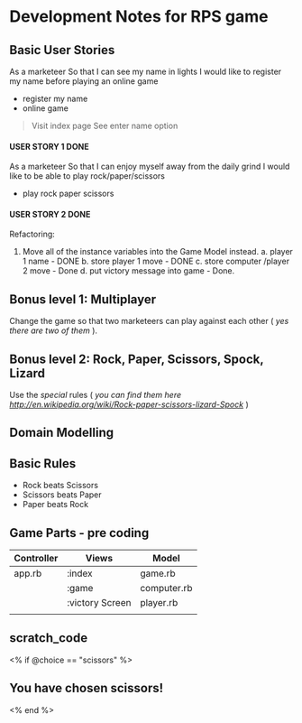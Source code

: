 # Development Notes for RPS game

## Basic User Stories

As a marketeer
So that I can see my name in lights
I would like to register my name before playing an online game
- register my name
- online game

>Visit index page
>See enter name option

#### USER STORY 1 DONE

As a marketeer
So that I can enjoy myself away from the daily grind
I would like to be able to play rock/paper/scissors
- play rock paper scissors  

#### USER STORY 2 DONE

Refactoring:
 1. Move all of the instance variables into the Game Model instead.
   a. player 1 name - DONE
   b. store player 1 move - DONE
   c. store computer /player 2 move - Done
   d. put victory message into game - Done.



## Bonus level 1: Multiplayer

Change the game so that two marketeers can play against each other ( _yes there are two of them_ ).

## Bonus level 2: Rock, Paper, Scissors, Spock, Lizard

Use the _special_ rules ( _you can find them here http://en.wikipedia.org/wiki/Rock-paper-scissors-lizard-Spock_ )

## Domain Modelling


## Basic Rules

- Rock beats Scissors
- Scissors beats Paper
- Paper beats Rock

## Game Parts - pre coding

| **Controller** | **Views** | **Model** |
| ---- | ---- | ---- |
| app.rb | :index | game.rb |
|        | :game | computer.rb |
|        | :victory Screen | player.rb |
|        |  |  |



## scratch_code

<% if @choice == "scissors" %>
  <h2>You have chosen scissors!</h2>
<% end %>
